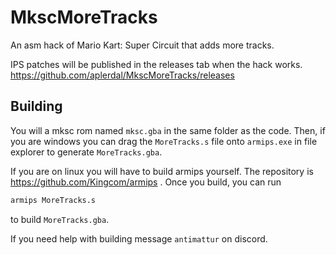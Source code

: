 # MkscMoreTracks
An asm hack of Mario Kart: Super Circuit that adds more tracks.

IPS patches will be published in the releases tab when the hack works.
https://github.com/aplerdal/MkscMoreTracks/releases

## Building
You will a mksc rom named `mksc.gba` in the same folder as the code. Then, if you are windows you can drag the `MoreTracks.s` file onto `armips.exe` in file explorer to generate `MoreTracks.gba`.

If you are on linux you will have to build armips yourself. The repository is https://github.com/Kingcom/armips . Once you build, you can run
```sh
armips MoreTracks.s
```
to build `MoreTracks.gba`.

If you need help with building message `antimattur` on discord.
